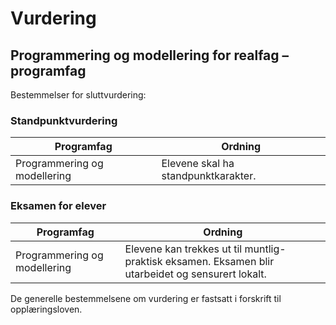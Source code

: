 # Vurdering 

## Programmering og modellering for realfag – programfag

Bestemmelser for sluttvurdering: 

### Standpunktvurdering

| Programfag                   | Ordning                             |
|------------------------------|-------------------------------------|
| Programmering og modellering | Elevene skal ha standpunktkarakter. |

### Eksamen for elever

| Programfag                   | Ordning                                                                                           |
|------------------------------|---------------------------------------------------------------------------------------------------|
| Programmering og modellering | Elevene kan trekkes ut til muntlig-praktisk eksamen. Eksamen blir utarbeidet og sensurert lokalt. |

De generelle bestemmelsene om vurdering er fastsatt i forskrift til opplæringsloven.
